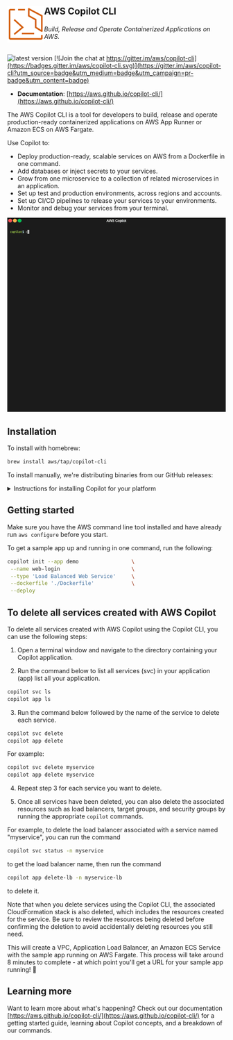 ## <img align="left" alt="AWS Copilot CLI" src="../site/content/assets/images/copilot-logo-48-light.svg" width="85" /> AWS Copilot CLI

###### _Build, Release and Operate Containerized Applications on AWS._

![latest version](https://img.shields.io/github/v/release/aws/copilot-cli)
[![Join the chat at https://gitter.im/aws/copilot-cli](https://badges.gitter.im/aws/copilot-cli.svg)](https://gitter.im/aws/copilot-cli?utm_source=badge&utm_medium=badge&utm_campaign=pr-badge&utm_content=badge)

- **Documentation**: [https://aws.github.io/copilot-cli/](https://aws.github.io/copilot-cli/)

The AWS Copilot CLI is a tool for developers to build, release and operate production-ready containerized applications
on AWS App Runner or Amazon ECS on AWS Fargate.

Use Copilot to:

- Deploy production-ready, scalable services on AWS from a Dockerfile in one command.
- Add databases or inject secrets to your services.
- Grow from one microservice to a collection of related microservices in an application.
- Set up test and production environments, across regions and accounts.
- Set up CI/CD pipelines to release your services to your environments.
- Monitor and debug your services from your terminal.

<p align="center">
    <img alt="init" src="../site/content/assets/images/init-cropped.gif" width="600"/>
</p>

## Installation

To install with homebrew:

```sh
brew install aws/tap/copilot-cli
```

To install manually, we're distributing binaries from our GitHub releases:

<details>
  <summary>Instructions for installing Copilot for your platform</summary>

| Platform           | Command to install                                                                                                                                                                 |
| ------------------ | ---------------------------------------------------------------------------------------------------------------------------------------------------------------------------------- |
| macOS              | `curl -Lo copilot https://github.com/aws/copilot-cli/releases/latest/download/copilot-darwin && chmod +x copilot && sudo mv copilot /usr/local/bin/copilot && copilot --help`      |
| Linux x86 (64-bit) | `curl -Lo copilot https://github.com/aws/copilot-cli/releases/latest/download/copilot-linux && chmod +x copilot && sudo mv copilot /usr/local/bin/copilot && copilot --help`       |
| Linux (ARM)        | `curl -Lo copilot https://github.com/aws/copilot-cli/releases/latest/download/copilot-linux-arm64 && chmod +x copilot && sudo mv copilot /usr/local/bin/copilot && copilot --help` |
| Windows            | `Invoke-WebRequest -OutFile 'C:\Program Files\copilot.exe' https://github.com/aws/copilot-cli/releases/latest/download/copilot-windows.exe`                                        |

</details>

## Getting started

Make sure you have the AWS command line tool installed and have already run `aws configure` before you start.

To get a sample app up and running in one command, run the following:

```sh
copilot init --app demo                 \
 --name web-login                       \
 --type 'Load Balanced Web Service'     \
 --dockerfile './Dockerfile'            \
 --deploy
```

## To delete all services created with AWS Copilot

To delete all services created with AWS Copilot using the Copilot CLI, you can use the following steps:

1. Open a terminal window and navigate to the directory containing your Copilot application.

2. Run the command below to list all services (svc) in your application (app) list all your application.

```sh
copilot svc ls
copilot app ls
```

3. Run the command below followed by the name of the service to delete each service.

```sh
copilot svc delete
copilot app delete
```

For example:

```sh
copilot svc delete myservice
copilot app delete myservice
```

4. Repeat step 3 for each service you want to delete.

5. Once all services have been deleted, you can also delete the associated resources such as load balancers, target groups, and security groups by running the appropriate `copilot` commands.

For example, to delete the load balancer associated with a service named "myservice", you can run the command

```sh
copilot svc status -n myservice
```

to get the load balancer name, then run the command

```sh
copilot app delete-lb -n myservice-lb
```

to delete it.

Note that when you delete services using the Copilot CLI, the associated CloudFormation stack is also deleted, which includes the resources created for the service. Be sure to review the resources being deleted before confirming the deletion to avoid accidentally deleting resources you still need.

This will create a VPC, Application Load Balancer, an Amazon ECS Service with the sample app running on AWS Fargate.
This process will take around 8 minutes to complete - at which point you'll get a URL for your sample app running! 🚀

## Learning more

Want to learn more about what's happening? Check out our documentation [https://aws.github.io/copilot-cli/](https://aws.github.io/copilot-cli/) for a getting started guide, learning about Copilot concepts, and a breakdown of our commands.
